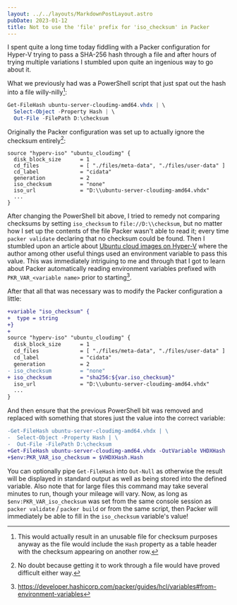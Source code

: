 ```yaml
---
layout: ../../layouts/MarkdownPostLayout.astro
pubDate: 2023-01-12
title: Not to use the 'file' prefix for 'iso_checksum' in Packer
---
```

I spent quite a long time today fiddling with a Packer configuration for Hyper-V trying to pass a SHA-256 hash through a file and after hours of trying multiple variations I stumbled upon quite an ingenious way to go about it.

What we previously had was a PowerShell script that just spat out the hash into a file willy-nilly[^1]:

```powershell
Get-FileHash ubuntu-server-cloudimg-amd64.vhdx | \
  Select-Object -Property Hash | \
  Out-File -FilePath D:\checksum
```

Originally the Packer configuration was set up to actually ignore the checksum entirely[^2]:

```hcl
source "hyperv-iso" "ubuntu_cloudimg" {
  disk_block_size      = 1
  cd_files             = [ "./files/meta-data", "./files/user-data" ]
  cd_label             = "cidata"
  generation           = 2
  iso_checksum         = "none"
  iso_url              = "D:\\ubuntu-server-cloudimg-amd64.vhdx"
  ...
}
```

After changing the PowerShell bit above, I tried to remedy not comparing checksums by setting `iso_checksum` to `file://D:\\checksum`, but no matter how I set up the contents of the file Packer wasn't able to read it; every time `packer validate` declaring that no checksum could be found. Then I stumbled upon an article about [Ubuntu cloud images on Hyper-V](https://www.wildtechgarden.ca/docs/deploy-admin/windows-and-linux/ubuntu-cloud-images-on-hyper-v/) where the author among other useful things used an environment variable to pass this value. This was immediately intriguing to me and through that I got to learn about Packer automatically reading environment variables prefixed with `PKR_VAR_<variable name>` prior to starting[^3].

After that all that was necessary was to modify the Packer configuration a little:

```diff
+variable "iso_checksum" {
+  type = string
+}
+
source "hyperv-iso" "ubuntu_cloudimg" {
  disk_block_size      = 1
  cd_files             = [ "./files/meta-data", "./files/user-data" ]
  cd_label             = "cidata"
  generation           = 2
- iso_checksum         = "none"
+ iso_checksum         = "sha256:${var.iso_checksum}"
  iso_url              = "D:\\ubuntu-server-cloudimg-amd64.vhdx"
  ...
}
```

And then ensure that the previous PowerShell bit was removed and replaced with something that stores just the value into the correct variable:

```diff
-Get-FileHash ubuntu-server-cloudimg-amd64.vhdx | \
-  Select-Object -Property Hash | \
-  Out-File -FilePath D:\checksum
+Get-FileHash ubuntu-server-cloudimg-amd64.vhdx -OutVariable VHDXHash
+$env:PKR_VAR_iso_checksum = $VHDXHash.Hash
```

You can optionally pipe `Get-FileHash` into `Out-Null` as otherwise the result will be displayed in standard output as well as being stored into the defined variable. Also note that for large files this command may take several minutes to run, though your mileage will vary. Now, as long as `$env:PKR_VAR_iso_checksum` was set from the same console session as `packer validate` / `packer build` or from the same script, then Packer will immediately be able to fill in the `iso_checksum` variable's value!

[^1]: This would actually result in an unusable file for checksum purposes anyway as the file would include the `Hash` property as a table header with the checksum appearing on another row.
[^2]: No doubt because getting it to work through a file would have proved difficult either way.
[^3]: <https://developer.hashicorp.com/packer/guides/hcl/variables#from-environment-variables>
